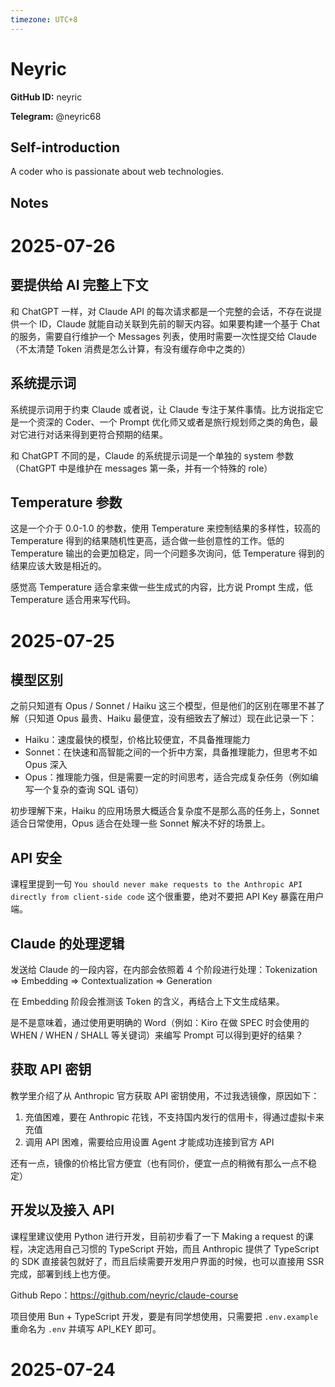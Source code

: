 ```yaml
---
timezone: UTC+8
---
```


# Neyric

**GitHub ID:** neyric

**Telegram:** @neyric68

## Self-introduction

A coder who is passionate about web technologies.

## Notes

<!-- Content_START -->
# 2025-07-26

## 要提供给 AI 完整上下文

和 ChatGPT 一样，对 Claude API 的每次请求都是一个完整的会话，不存在说提供一个 ID，Claude 就能自动关联到先前的聊天内容。如果要构建一个基于 Chat 的服务，需要自行维护一个 Messages 列表，使用时需要一次性提交给 Claude （不太清楚 Token 消费是怎么计算，有没有缓存命中之类的）

## 系统提示词

系统提示词用于约束 Claude 或者说，让 Claude 专注于某件事情。比方说指定它是一个资深的 Coder、一个 Prompt 优化师又或者是旅行规划师之类的角色，最对它进行对话来得到更符合预期的结果。

和 ChatGPT 不同的是，Claude 的系统提示词是一个单独的 system 参数（ChatGPT 中是维护在 messages 第一条，并有一个特殊的 role）

## Temperature 参数

这是一个介于 0.0-1.0 的参数，使用 Temperature 来控制结果的多样性，较高的 Temperature 得到的结果随机性更高，适合做一些创意性的工作。低的 Temperature 输出的会更加稳定，同一个问题多次询问，低 Temperature 得到的结果应该大致是相近的。

感觉高 Temperature 适合拿来做一些生成式的内容，比方说 Prompt 生成，低 Temperature 适合用来写代码。

# 2025-07-25

## 模型区别

之前只知道有 Opus / Sonnet / Haiku 这三个模型，但是他们的区别在哪里不甚了解（只知道 Opus 最贵、Haiku 最便宜，没有细致去了解过）现在此记录一下：

- Haiku：速度最快的模型，价格比较便宜，不具备推理能力
- Sonnet：在快速和高智能之间的一个折中方案，具备推理能力，但思考不如 Opus 深入
- Opus：推理能力强，但是需要一定的时间思考，适合完成复杂任务（例如编写一个复杂的查询 SQL 语句）

初步理解下来，Haiku 的应用场景大概适合复杂度不是那么高的任务上，Sonnet 适合日常使用，Opus 适合在处理一些 Sonnet 解决不好的场景上。

## API 安全

课程里提到一句 `You should never make requests to the Anthropic API directly from client-side code` 这个很重要，绝对不要把 API Key 暴露在用户端。

## Claude 的处理逻辑

发送给 Claude 的一段内容，在内部会依照着 4 个阶段进行处理：Tokenization => Embedding => Contextualization => Generation

在 Embedding 阶段会推测该 Token 的含义，再结合上下文生成结果。

是不是意味着，通过使用更明确的 Word（例如：Kiro 在做 SPEC 时会使用的 WHEN / WHEN / SHALL 等关键词）来编写 Prompt 可以得到更好的结果？

## 获取 API 密钥

教学里介绍了从 Anthropic 官方获取 API 密钥使用，不过我选镜像，原因如下：

1. 充值困难，要在 Anthropic 花钱，不支持国内发行的信用卡，得通过虚拟卡来充值
2. 调用 API 困难，需要给应用设置 Agent 才能成功连接到官方 API

还有一点，镜像的价格比官方便宜（也有同价，便宜一点的稍微有那么一点不稳定）

## 开发以及接入 API

课程里建议使用 Python 进行开发，目前初步看了一下 Making a request 的课程，决定选用自己习惯的 TypeScript 开始，而且 Anthropic 提供了 TypeScript 的 SDK 直接装包就好了，而且后续需要开发用户界面的时候，也可以直接用 SSR 完成，部署到线上也方便。

Github Repo：https://github.com/neyric/claude-course

项目使用 Bun + TypeScript 开发，要是有同学想使用，只需要把 `.env.example` 重命名为 `.env` 并填写 API_KEY 即可。

# 2025-07-24

<!-- Content_END -->
